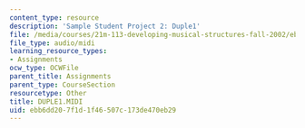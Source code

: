 ```yaml
---
content_type: resource
description: 'Sample Student Project 2: Duple1'
file: /media/courses/21m-113-developing-musical-structures-fall-2002/ebb6dd207f1d1f46507c173de470eb29_DUPLE1.MIDI
file_type: audio/midi
learning_resource_types:
- Assignments
ocw_type: OCWFile
parent_title: Assignments
parent_type: CourseSection
resourcetype: Other
title: DUPLE1.MIDI
uid: ebb6dd20-7f1d-1f46-507c-173de470eb29
---
```

